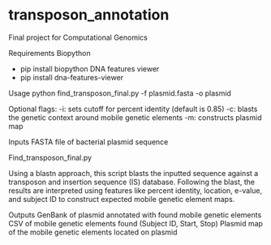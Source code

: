 # transposon_annotation
Final project for Computational Genomics

Requirements
Biopython 
- pip install biopython
DNA features viewer
- pip install dna-features-viewer

Usage 
python find_transposon_final.py -f plasmid.fasta -o plasmid 

Optional flags:
-i: sets cutoff for percent identity (default is 0.85)
-c: blasts the genetic context around mobile genetic elements
-m: constructs plasmid map

Inputs
FASTA file of bacterial plasmid sequence

Find_transposon_final.py

Using a blastn approach, this script blasts the inputted sequence against a transposon and insertion sequence (IS) database. Following the blast, the results are interpreted using features like percent identity, location, e-value, and subject ID to construct expected mobile genetic element maps. 

Outputs
GenBank of plasmid annotated with found mobile genetic elements
CSV of mobile genetic elements found (Subject ID, Start, Stop)
Plasmid map of the mobile genetic elements located on plasmid
